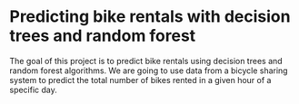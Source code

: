 # Predicting bike rentals with decision trees and random forest
The goal of this project is to predict bike rentals using decision trees and random forest algorithms. We are going to use data from a bicycle sharing system to predict the total number of bikes rented in a given hour of a specific day.